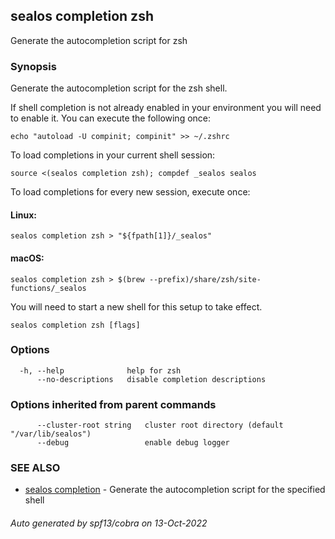 ## sealos completion zsh

Generate the autocompletion script for zsh

### Synopsis

Generate the autocompletion script for the zsh shell.

If shell completion is not already enabled in your environment you will need
to enable it.  You can execute the following once:

	echo "autoload -U compinit; compinit" >> ~/.zshrc

To load completions in your current shell session:

	source <(sealos completion zsh); compdef _sealos sealos

To load completions for every new session, execute once:

#### Linux:

	sealos completion zsh > "${fpath[1]}/_sealos"

#### macOS:

	sealos completion zsh > $(brew --prefix)/share/zsh/site-functions/_sealos

You will need to start a new shell for this setup to take effect.


```
sealos completion zsh [flags]
```

### Options

```
  -h, --help              help for zsh
      --no-descriptions   disable completion descriptions
```

### Options inherited from parent commands

```
      --cluster-root string   cluster root directory (default "/var/lib/sealos")
      --debug                 enable debug logger
```

### SEE ALSO

* [sealos completion](sealos_completion.md)	 - Generate the autocompletion script for the specified shell

###### Auto generated by spf13/cobra on 13-Oct-2022
